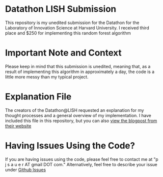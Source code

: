 # Datathon LISH Submission
This repository is my unedited submission for the Datathon for the Laboratory of Innovation Science at Harvard University. I received third place and $250 for implementing this random forest algorithm

# Important Note and Context
Please keep in mind that this submission is unedited, meaning that, as a result of implementing this algorithm in approximately a day, the code is a little more messy than my typical project. 

# Explanation File
The creators of the Datathon@LISH requested an explanation for my thought processes and a general overview of my implementation. I have included this file in this repository, but you can also [view the blogpost from their website](https://www.datathonatlish.com/announcements)

# Having Issues Using the Code?
If you are having issues using the code, please feel free to contact me at "p j s a u e r AT gmail DOT com." Alternatively, feel free to describe your issue under [Github Issues](https://github.com/xpetersauer/DNA-Origami-to-PyTorch-Geometric-Dataset/issues)
